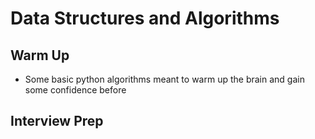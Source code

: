 # Data Structures and Algorithms

## Warm Up

- Some basic python algorithms meant to warm up the brain and gain some
  confidence before

## Interview Prep

  

